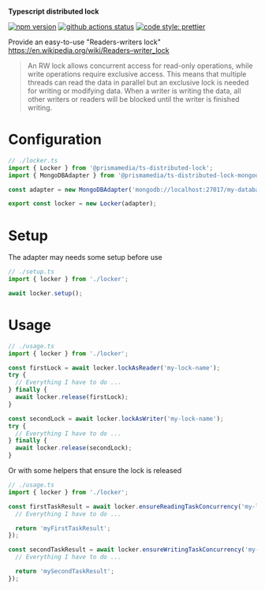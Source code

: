 **Typescript distributed lock**

[![npm version](https://badge.fury.io/js/%40prismamedia%2Fts-distributed-lock.svg)](https://badge.fury.io/js/%40prismamedia%2Fts-distributed-lock) [![github actions status](https://github.com/prismamedia/ts-distributed-lock/workflows/CI/badge.svg)](https://github.com/prismamedia/ts-distributed-lock/actions) [![code style: prettier](https://img.shields.io/badge/code_style-prettier-ff69b4.svg?style=flat-square)](https://github.com/prettier/prettier)

Provide an easy-to-use "Readers-writers lock" https://en.wikipedia.org/wiki/Readers–writer_lock

> An RW lock allows concurrent access for read-only operations, while write operations require exclusive access. This means that multiple threads can read the data in parallel but an exclusive lock is needed for writing or modifying data. When a writer is writing the data, all other writers or readers will be blocked until the writer is finished writing.

# Configuration

```ts
// ./locker.ts
import { Locker } from '@prismamedia/ts-distributed-lock';
import { MongoDBAdapter } from '@prismamedia/ts-distributed-lock-mongodb-adapter';

const adapter = new MongoDBAdapter('mongodb://localhost:27017/my-database');

export const locker = new Locker(adapter);
```

# Setup

The adapter may needs some setup before use

```ts
// ./setup.ts
import { locker } from './locker';

await locker.setup();
```

# Usage

```ts
// ./usage.ts
import { locker } from './locker';

const firstLock = await locker.lockAsReader('my-lock-name');
try {
  // Everything I have to do ...
} finally {
  await locker.release(firstLock);
}

const secondLock = await locker.lockAsWriter('my-lock-name');
try {
  // Everything I have to do ...
} finally {
  await locker.release(secondLock);
}
```

Or with some helpers that ensure the lock is released

```ts
// ./usage.ts
import { locker } from './locker';

const firstTaskResult = await locker.ensureReadingTaskConcurrency('my-lock-name', async () => {
  // Everything I have to do ...

  return 'myFirstTaskResult';
});

const secondTaskResult = await locker.ensureWritingTaskConcurrency('my-lock-name', async () => {
  // Everything I have to do ...

  return 'mySecondTaskResult';
});
```
